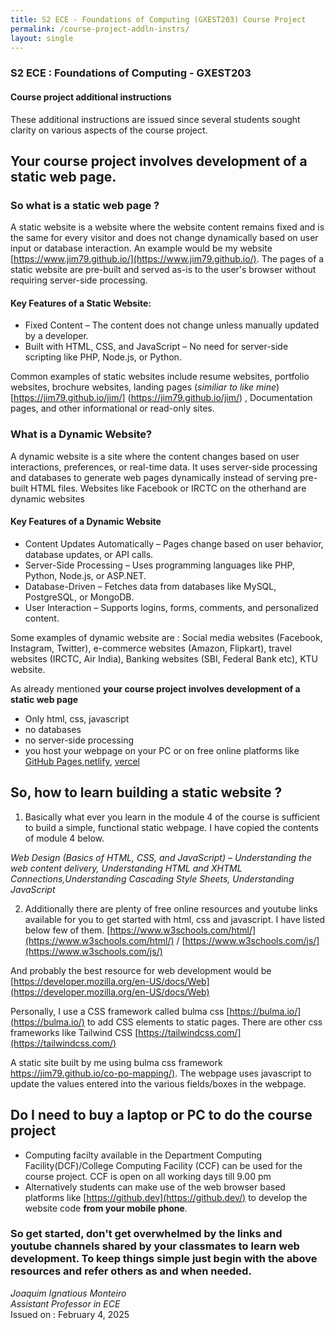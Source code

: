 ```yaml
---
title: S2 ECE - Foundations of Computing (GXEST203) Course Project
permalink: /course-project-addln-instrs/
layout: single
---
```

### S2 ECE : Foundations of Computing - GXEST203

#### Course project additional instructions 

These additional instructions are issued since several students sought clarity on various aspects of the course project. 

## Your course project involves development of a static web page.
### So what is a static web page ?
A static website is a website where the website content remains fixed and is the same for every visitor and does not change dynamically based on user input or database interaction. An example would be my website [https://www.jim79.github.io/](https://www.jim79.github.io/). The pages of a static website are pre-built and served as-is to the user's browser without requiring server-side processing.

#### Key Features of a Static Website:
- Fixed Content – The content does not change unless manually updated by a developer.
- Built with HTML, CSS, and JavaScript – No need for server-side scripting like PHP, Node.js, or Python.

Common examples of static websites include resume websites, portfolio websites, brochure websites, landing pages (_similiar to like mine_) [https://jim79.github.io/jim/] (https://jim79.github.io/jim/) , Documentation pages, and other informational or read-only sites. 

### What is a Dynamic Website?
A dynamic website is a site where the content changes based on user interactions, preferences, or real-time data. It uses server-side processing and databases to generate web pages dynamically instead of serving pre-built HTML files.
Websites like Facebook or IRCTC on the otherhand are dynamic websites

#### Key Features of a Dynamic Website
- Content Updates Automatically – Pages change based on user behavior, database updates, or API calls.
- Server-Side Processing – Uses programming languages like PHP, Python, Node.js, or ASP.NET.
- Database-Driven – Fetches data from databases like MySQL, PostgreSQL, or MongoDB.
- User Interaction – Supports logins, forms, comments, and personalized content.

Some examples of dynamic website are : Social media websites (Facebook, Instagram, Twitter), e-commerce websites (Amazon, Flipkart), travel websites (IRCTC, Air India), Banking websites (SBI, Federal Bank etc), KTU website.
 
As already mentioned **your course project involves development of a static web page** 
- Only html, css, javascript
- no databases
- no server-side processing
- you host your webpage on your PC or on free online platforms like [GitHub Pages](https://pages.github.com/),[netlify](https://www.netlify.com/), [vercel](https://vercel.com/)

## So, how to learn building a static website ?
1. Basically what ever you learn in the module 4 of the course is sufficient to build a simple, functional static webpage. I have copied the contents of module 4 below.

_Web Design (Basics of HTML, CSS, and JavaScript) – Understanding the web content delivery, Understanding HTML and XHTML Connections,Understanding Cascading Style Sheets, Understanding JavaScript_

2. Additionally there are plenty of free online resources and youtube links available for you to get started with html, css and javascript. I have listed below few of them.
[https://www.w3schools.com/html/](https://www.w3schools.com/html/) /
[https://www.w3schools.com/js/](https://www.w3schools.com/js/)

And probably the best resource for web development would be 
[https://developer.mozilla.org/en-US/docs/Web](https://developer.mozilla.org/en-US/docs/Web)

Personally, I use a CSS framework called bulma css [https://bulma.io/](https://bulma.io/) to add CSS elements to static pages. There are other css frameworks like Tailwind CSS [https://tailwindcss.com/](https://tailwindcss.com/)

A static site built by me using bulma css framework [https://jim79.github.io/co-po-mapping/)](https://jim79.github.io/co-po-mapping/). The webpage uses javascript to update the values entered into the various fields/boxes in the webpage.

## Do I need to buy a laptop or PC to do the course project
* Computing facilty available in the Department Computing Facility(DCF)/College Computing Facility (CCF) can be used for the course project. CCF is open on all working days till 9.00 pm
* Alternatively students can make use of the web browser based platforms like [https://github.dev](https://github.dev/) to develop the website code **from your mobile phone**.

### So get started, don't get overwhelmed by the links and youtube channels shared by your classmates to learn web development. To keep things simple just begin with the above resources and refer others as and when needed.

*Joaquim Ignatious Monteiro*  
*Assistant Professor in ECE* \
Issued on : February 4, 2025 